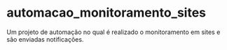 # automacao_monitoramento_sites
Um projeto de automação no qual é realizado o monitoramento em sites e são enviadas notificações.
